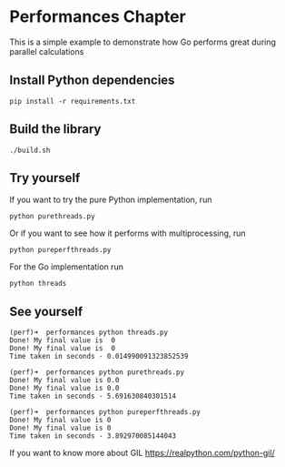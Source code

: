 # Performances Chapter

This is a simple example to demonstrate how Go performs great during parallel calculations

## Install Python dependencies

    pip install -r requirements.txt

## Build the library

    ./build.sh

## Try yourself

If you want to try the pure Python implementation, run

    python purethreads.py

Or if you want to see how it performs with multiprocessing, run

    python pureperfthreads.py

For the Go implementation run

    python threads

## See yourself

    (perf)➜  performances python threads.py
    Done! My final value is  0
    Done! My final value is  0
    Time taken in seconds - 0.014990091323852539

    (perf)➜  performances python purethreads.py
    Done! My final value is 0.0
    Done! My final value is 0.0
    Time taken in seconds - 5.691630840301514

    (perf)➜  performances python pureperfthreads.py
    Done! My final value is 0
    Done! My final value is 0
    Time taken in seconds - 3.892970085144043

If you want to know more about GIL https://realpython.com/python-gil/

